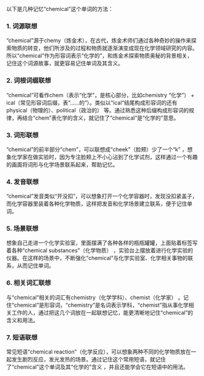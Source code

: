 以下是几种记忆“chemical”这个单词的方法：

### 1. 词源联想
“chemical”源于chemy（炼金术），在古代，炼金术师们通过各种奇妙的操作来探索物质的转变，他们所涉及的过程和物质就逐渐演变成现在化学领域研究的内容。所以“chemical”作为形容词表示“化学的”，和炼金术探索物质奥秘的背景相关，记住这个词源故事，就更容易记住单词及其含义。

### 2. 词根词缀联想
“chemical”可看作chem（表示“化学”，是核心部分，比如chemistry “化学”） + ical（常见形容词后缀，表“……的”）。类似以“ical”结尾构成形容词的还有physical（物理的）、political（政治的） 等。通过熟悉这种后缀构成形容词的规律，再结合“chem”表化学的含义，就记住了“chemical”是“化学的”意思。

### 3. 词形联想
“chemical”的前半部分“chem”，可以联想成“cheek”（脸颊）少了一个“k” ，想象化学家在做实验时，因为专注脸颊上不小心沾到了化学试剂，这样通过一个有趣的画面将词形与化学场景联系起来，帮助记忆。

### 4. 发音联想
“chemical”发音类似“开没扣”，可以想象打开一个化学容器时，发现没扣紧盖子，而化学容器里装着各种化学物质，这样把发音和化学场景建立联系，便于记住单词。

### 5. 场景联想
想象自己走进一个化学实验室，里面摆满了各种各样的瓶瓶罐罐，上面贴着标签写着各种“chemical substances”（化学物质） ，实验台上摆放着进行化学实验的仪器。在这样的场景中，不断强化“chemical”与化学实验室、化学相关事物的联系，从而记住单词。

### 6. 相关词汇联想
与“chemical”相关的词汇有chemistry（化学学科）、chemist（化学家） 。记住“chemical”是形容词，“chemistry”是名词表示学科，“chemist”指从事化学相关工作的人，通过把这几个词放在一起联想记忆，能更清晰地记住“chemical”的含义和用法。

### 7. 短语联想
常见短语“chemical reaction”（化学反应），可以想象两种不同的化学物质放在一起发生剧烈反应，发光发热的场景。通过记住这个常用短语，就记住了“chemical”这个单词及其“化学的”含义 ，并且还能学会它在短语中的用法。 